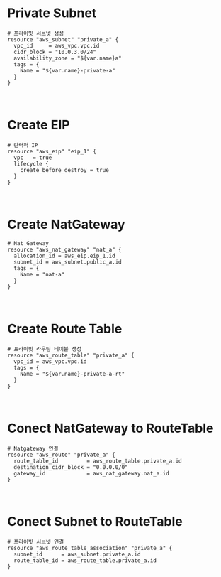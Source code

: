 # Private Subnet
```
# 프라이빗 서브넷 생성
resource "aws_subnet" "private_a" {
  vpc_id     = aws_vpc.vpc.id
  cidr_block = "10.0.3.0/24"
  availability_zone = "${var.name}a"
  tags = {
    Name = "${var.name}-private-a"
  }
}
```
<br/>

# Create EIP
```
# 탄력적 IP
resource "aws_eip" "eip_1" {
  vpc   = true
  lifecycle {
    create_before_destroy = true
  }
}
```
<br/>

# Create NatGateway
```
# Nat Gateway
resource "aws_nat_gateway" "nat_a" {
  allocation_id = aws_eip.eip_1.id
  subnet_id = aws_subnet.public_a.id
  tags = {
    Name = "nat-a"
  }
}
```
<br/>

# Create Route Table
```
# 프라이빗 라우팅 테이블 생성
resource "aws_route_table" "private_a" {
  vpc_id = aws_vpc.vpc.id
  tags = {
    Name = "${var.name}-private-a-rt"
  }
}
```
<br/>

# Conect NatGateway to RouteTable
```
# Natgateway 연결
resource "aws_route" "private_a" {
  route_table_id         = aws_route_table.private_a.id
  destination_cidr_block = "0.0.0.0/0"
  gateway_id             = aws_nat_gateway.nat_a.id
}
```
<br/>

# Conect Subnet to RouteTable
```
# 프라이빗 서브넷 연결
resource "aws_route_table_association" "private_a" {
  subnet_id      = aws_subnet.private_a.id
  route_table_id = aws_route_table.private_a.id
}
```
